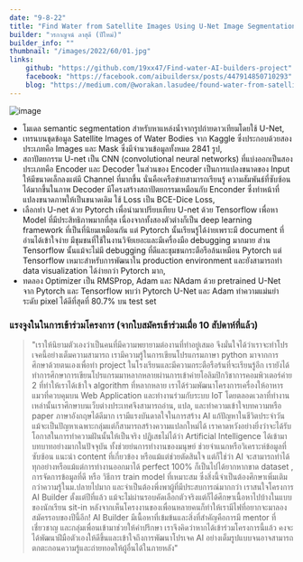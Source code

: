 ```yaml
---
date: "9-8-22"
title: "Find Water from Satellite Images Using U-Net Image Segmentation with Pytorch"
builder: "วรกาญจน์ ลาสุดี (ปีใหม่)"
builder_info: ""
thumbnail: "/images/2022/60/01.jpg"
links:
    github: "https://github.com/19xx47/Find-water-AI-builders-project"
    facebook: "https://facebook.com/aibuildersx/posts/447914850710293"
    blog: "https://medium.com/@worakan.lasudee/found-water-from-satellite-images-by-segmentation-using-u-net-with-pytorch-7b3b0a8abf1d"
---
```


![image](/images/2022/60/01.jpg)

- โมเดล semantic segmentation สำหรับหาแหล่งน้ำจากรูปถ่ายดาวเทียมโดยใช้ U-Net,
- เทรนบนชุดข้อมูล Satellite Images of Water Bodies จาก Kaggle ซึ่งประกอบด้วยสองประเภทคือ Images และ Mask ซึ่งมีจำนวนข้อมูลทั้งหมด 2841 รูป,
- สถาปัตยกรรม U-net เป็น CNN (convolutional neural networks) ที่แบ่งออกเป็นสองประเภทคือ Encoder และ Decoder ในส่วนของ Encoder เป็นการแปลงขนาดของ Input ให้มีขนาดเล็กลงแต่มี Channel ที่มากขึ้น นั่นคือเครือข่ายสามารถเรียนรู้ ความสัมพันธ์ที่ซับซ้อนได้มากขึ้นในภาพ Decoder มีโครงสร้างสถาปัตยกรรมเหมือนกับ Enconder ซึ่งทำหน้าที่แปลงขนาดภาพให้เป็นขนาดเดิม ใช้ Loss เป็น BCE-Dice Loss,
- เลือกทำ U-net ด้วย Pytorch เพื่อนำมาเปรียบเทียบ U-net ด้วย Tensorflow เพื่อหา Model ที่มีประสิทธิภาพมากที่สุด เนื่องจากทั้งสองตัวต่างก็เป็น deep learning framework ที่เป็นที่นิยมเหมือนกัน แต่ Pytorch นั้นเรียนรู้ได้ง่ายเพราะมี document ที่อ่านได้เข้าใจง่าย มีชุมชนที่ใช้ในงานวิจัยเยอะและมีเครื่องมือ debugging มากมาย ส่วน Tensorflow นั้นแม้จะไม่มี debugging ที่ดีและชุมชนกระตือรือล้นเหมือน Pytorch แต่ Tensorflow เหมาะสำหรับการพัฒนาใน production environment และยังสามารถทำ data visualization ได้ง่ายกว่า Pytorch มาก,
- ทดลอง Optimizer เป็น RMSProp, Adam และ NAdam ด้วย pretrained U-Net จาก Pytorch และ Tensorflow พบว่า Pytorch U-Net และ Adam ทำความแม่นยำระดับ pixel ได้ดีที่สุดที่ 80.7% บน test set

### แรงจูงในในการเข้าร่วมโครงการ (จากใบสมัครเข้าร่วมเมื่อ 10 สัปดาห์ที่แล้ว)

> "เราให้นิยามตัวเองว่าเป็นคนที่มีความพยายามต่องานที่ทำอยู่เสมอ จึงมั่นใจได้ว่าเราจะทำโปรเจคนี้อย่างเต็มความสามารถ เรามีความรู้ในการเขียนโปรแกรมภาษา python มาจากการศึกษาด้วยตนเองเพื่อทำ project ในโรงเรียนและมีความกระตือรือร้นที่จะเรียนรู้อีก เรายังได้ทำการศึกษาการเขียนโปรแกรมมาหลากหลายผ่านการเข้าค่ายโอลิมปิกวิชาการคอมพิวเตอร์ค่าย 2 ที่ทำให้เราได้เข้าใจ algorithm ที่หลากหลาย เราได้ร่วมพัฒนาโครงการเครื่องให้อาหารแมวที่ควบคุมบน Web Application และทำงานร่วมกับระบบ IoT โดยตลอดเวลาที่ทำงานเหล่านั้นเราศึกษาบนเว็บต่างประเทศจึงสามารถอ่าน, แปล, และทำความเข้าใจบทความหรือ paper ภาษาอังกฤษได้ดีมาก เรามีแรงบันดาลใจในการสร้าง AI แก้ปัญหาในชีวิตประจำวัน แม้จะเป็นปัญหาเฉพาะกลุ่มแต่ก็สามารถสร้างความแปลกใหม่ได้ เราคาดหวังอย่างยิ่งว่าจะได้รับโอกาสในการทำความฝันนั้นให้เป็นจริง  ปฏิเสธไม่ได้ว่า Artificial Intelligence ได้เข้ามาบทบาทอย่างมากในปัจจุบัน ทั้งช่วยย่นการทำงานของมนุษย์ ช่วยจำแนกหรือวิเคราะห์ข้อมูลที่ซับซ้อน แนะนำ content ที่เกี่ยวข้อง หรือแม้แต่ช่วยตัดสินใจ แต่ก็ใช่ว่า AI จะสามารถทำได้ทุกอย่างหรือแม้แต่การทำงานออกมาได้ perfect 100% ก็เป็นไปได้ยากหากขาด dataset , การจัดการข้อมูลที่ดี หรือ วิธีการ train model ที่เหมาะสม ซึ่งสิ่งนี้จำเป็นต้องศึกษาเพิ่มเติมกว่าความรู้ในม.ปลายไปมาก และจำเป็นต้องพึ่งพาผู้ที่มีประสบการณ์มากกว่า  เราสนใจโครงการ AI Builder ตั้งแต่ปีที่แล้ว แม้จะไม่ผ่านรอบคัดเลือกตัวจริงแต่ก็ได้ศึกษาเนื้อหาไปบ้างในแบบของนักเรียน sit-in หลังจากเห็นโครงงานของเพื่อนหลายคนก็ทำให้เรามีไฟที่อยากจะมาลองสมัครรอบของปีนี้อีก! AI Builder มีเนื้อหาที่เข้มข้นและสิ่งที่สำคัญคือการมี mentor ที่เชี่ยวชาญ และกลุ่มเพื่อนเข้ามาช่วยให้คำปรึกษา เราจึงคิดว่าหากได้เข้าร่วมโครงการนี้แล้ว คงจะได้พัฒนาฝีมือตัวเองให้ดีขึ้นและเข้าใจถึงการพัฒนาโปรเจค AI อย่างเต็มรูปแบบจนอาจสามารถตกตะกอนความรู้และถ่ายทอดให้ผู้อื่นได้ในภายหลัง"